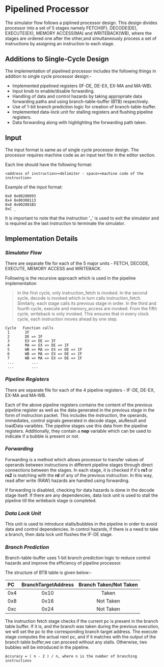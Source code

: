 # **Pipelined Processor**

The simulator flow follows a piplined processor design. This design divides processor into a set of 5 stages namely FETCH(IF), DECODE(DE), EXECUTE(EX), MEMORY ACCESS(MA) and WRITEBACK(WB), where the stages are ordered one after the other,and simultaneously process a set of instructions by assigning an instruction to each stage. 

## **Additions to Single-Cycle Design**

The implementation of pipelined processor includes the following things in addition to single cycle processor design:-

- Implemented pipelined registers (IF-DE, DE-EX, EX-MA and MA-WB).
- Input knob to enable/disable forwarding. 
- Handling of data and control hazards by taking appropriate data forwarding paths and using branch-table-buffer (BTB) respectively.
- Use of 1-bit branch prediction logic for creation of branch-table-buffer. 
- Implemented data-lock unit for stalling registers and flushing pipeline registers.
- Data forwarding along with highlighting the forwarding path taken.

## **Input**

The input format is same as of single cycle processor design. The processor requires machine code as an input text file in the editor section.

Each line should have the following format:
>
    <address of instruction><delimiter - space><machine code of the instruction>

Example of the input format:
>
    0x0	0x00200093
    0x4	0x00300113
    0x8	0x002081B3
    0xC	_

It is important to note that the instruction '_' is used to exit the simulator and is required as the last instruction to terminate the simulator.

## **Implementation Details**

### *Simulator Flow*

There are separate file for each of the 5 major units - FETCH, DECODE, EXECUTE, MEMORY ACCESS and WRITEBACK.

Following is the recursive approach which is used in the pipeline implementation

>In the first cycle, only instruction_fetch is invoked. In the second sycle, decode is invoked which in turn calls instruction_fetch. Similarly, each stage calls its previous stage in order. In the third and fourth cycle, execute and memory_access are invoked. From the fifth cycle, writeback is only invoked. This ensures that in every clock cycle, each instruction moves ahead by one step. 
```
Cycle   Function calls
 1       IF
 2       DE => IF
 3       EX => DE => IF 
 4       MA => EX => DE => IF 
 5       WB => MA => EX => DE => IF 
 6       WB => MA => EX => DE => IF
 7       WB => MA => EX => DE => IF
 ...        ...
 ...        ...

```

### *Pipeline Registers*

There are separate file for each of the 4 pipeline registers - IF-DE, DE-EX, EX-MA and MA-WB. 

Each of the above pipeline registers contains the content of the previous pipeline register as well as the data generated in the previous stage in the form of instruction packet. This includes the instruction, the operands, immediates, control signals generated in decode stage, aluResult and loadData varaibles. The pipeline stages use this data from the pipeline registers. Additionally, they contain a **nop** variable which can be used to indicate if a bubble is present or not.

### *Forwarding* 

Forwarding is a method which allows processor to transfer values of operands between instructions in different pipeline stages through direct connections between the stages. In each stage, it is checked if it's **rs1** or **rs2** is matching with the **rd** of any of the previous instruction. In this way, read after write (RAW) hazards are handled using forwarding.

If forwarding is disabled, checking for data hazards is done in the decode stage itself. If there are any dependencies, data lock unit is used to stall the pipeline till the writeback stage is completed.

### *Data Lock Unit*
This unit is used to introduce stalls/bubbles in the pipeline in order to avoid data and control dependencies. In control hazards, if there is a need to take a branch, then data lock unit flushes the IF-DE stage. 

### *Branch Prediction*

Branch-table-buffer uses 1-bit branch prediction logic to reduce control hazards and improve the efficiency of pipeline processor. 

The structure of BTB table is given below:-  

| PC            | BranchTargetAddress | Branch Taken/Not Taken |
|    :---       |     :---:     |     :---:     |     
|   0x4  | 0x10  | Taken  |
|   0x8  | 0x16  | Not Taken  |
|   0xc  | 0x24  | Not Taken  |

The instruction fetch stage checks if the current pc is present in the branch table buffer. If it is, and the branch was taken during the previous execution, we will set the pc to the corresponding branch target address. The execute stage
computes the actual next pc, and if it matches with the output of the branch table buffer,we can proceed without any stalls. Otherwise, two bubbles will be introduced in the pipeline.
>
    Accuracy = ( n - 2 ) / n, where n is the number of branching instructions